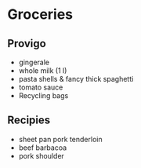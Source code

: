# Groceries

## Provigo

- gingerale
- whole milk (1 l)
- pasta shells & fancy thick spaghetti
- tomato sauce
- Recycling bags

## Recipies

- sheet pan pork tenderloin
- beef barbacoa
- pork shoulder
